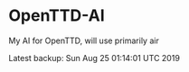 # OpenTTD-AI
My AI for OpenTTD, will use primarily air

Latest backup: Sun Aug 25 01:14:01 UTC 2019
